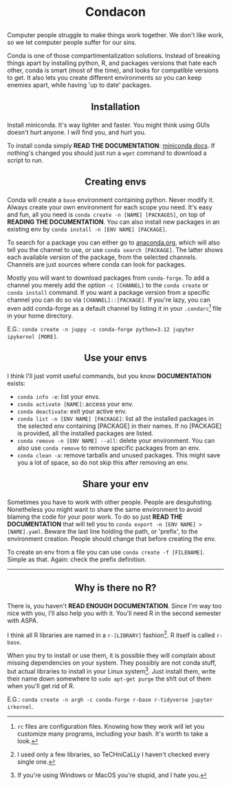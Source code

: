 # <p align='center'> Condacon </p>
Computer people struggle to make things work together. We don't like work, so we let computer people suffer for our sins.

Conda is one of those compartimentalization solutions. Instead of breaking things apart by installing python, R, and packages versions that hate each other, conda is smart (most of the time), and looks for compatible versions to get. It also lets you create different environments so you can keep enemies apart, while having 'up to date' packages.

## <p align='center'> Installation </p>
Install miniconda. It's way lighter and faster. You might think using GUIs doesn't hurt anyone. I will find you, and hurt you.

To install conda simply **READ THE DOCUMENTATION**: [miniconda docs](https://www.anaconda.com/docs/getting-started/miniconda/install#macos-linux-installation). If nothing's changed you should just run a `wget` command to download a script to run.

## <p align='center'> Creating envs </p>
Conda will create a `base` environment containing python. Never modify it. Always create your own environment for each scope you need. It's easy and fun, all you need is `conda create -n [NAME] [PACKAGES]`, on top of **READING THE DOCUMENTATION**. You can also install new packages in an existing env by `conda install -n [ENV NAME] [PACKAGE]`.

To search for a package you can either go to [anaconda.org](https://anaconda.org), which will also tell you the channel to use, or use `conda search [PACKAGE]`. The latter shows each available version of the package, from the selected channels. Channels are just sources where conda can look for packages.

Mostly you will want to download packages from `conda-forge`. To add a channel you merely add the option `-c [CHANNEL]` to the `conda create` or `conda install` command. If you want a package version from a specific channel you can do so via `[CHANNEL]::[PACKAGE]`. If you're lazy, you can even add conda-forge as a default channel by listing it in your `.condarc`[^1] file in your home directory.
[^1]: `rc` files are configuration files. Knowing how they work will let you customize many programs, including your bash. It's worth to take a look.

E.G.: `conda create -n juppy -c conda-forge python=3.12 jupyter ipykernel [MORE]`.

## <p align='center'> Use your envs </p>
I think I'll just vomit useful commands, but you know **DOCUMENTATION** exists:
- `conda info -e`: list your envs.
- `conda activate [NAME]`: access your env.
- `conda deactivate`: exit your active env.
- `conda list -n [ENV NAME] [PACKAGE]`: list all the installed packages in the selected env containing [PACKAGE] in their names. If no [PACKAGE] is provided, all the installed packages are listed.
- `conda remove -n [ENV NAME] --all`: delete your environment. You can also use `conda remove` to remove specific packages from an env.
- `conda clean -a`: remove tarballs and unused packages. This might save you a lot of space, so do not skip this after removing an env.

## <p align='center'> Share your env </p>
Sometimes you have to work with other people. People are desguhsting. Nonetheless you might want to share the same environment to avoid blaming the code for your poor work. To do so just **READ THE DOCUMENTATION** that will tell you to `conda export -n [ENV NAME] > [NAME].yaml`. Beware the last line holding the path, or 'prefix', to the environment creation. People should change that before creating the env.

To create an env from a file you can use `conda create -f [FILENAME]`. Simple as that. Again: check the prefix definition.

---

## <p align='center'> Why is there no R? </p>
There is, you haven't **READ ENOUGH DOCUMENTATION**. Since I'm way too nice with you, I'll also help you with it. You'll need R in the second semester with ASPA.

I think all R libraries are named in a `r-[LIBRARY]` fashion[^2]. R itself is called `r-base`.
[^2]: I used only a few libraries, so TeCHniCaLLy I haven't checked every single one.

When you try to install or use them, it is possible they will complain about missing dependencies on your system. They possibly are not conda stuff, but actual libraries to install in your Linux system[^3]. Just install them, write their name down somewhere to `sudo apt-get purge` the sh!t out of them when you'll get rid of R.
[^3]: If you're using Windows or MacOS you're stupid, and I hate you.

E.G.: `conda create -n argh -c conda-forge r-base r-tidyverse jupyter irkernel`.

